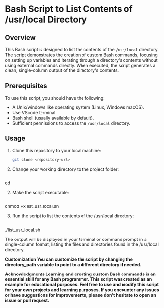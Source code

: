# Bash Script to List Contents of /usr/local Directory

## Overview
This Bash script is designed to list the contents of the `/usr/local` directory. The script demonstrates the creation of custom Bash commands, focusing on setting up variables and iterating through a directory's contents without using external commands directly. When executed, the script generates a clean, single-column output of the directory's contents.

## Prerequisites
To use this script, you should have the following:

- A Unix/windows like operating system (Linux, Windows macOS).
- Use VScode terminal
- Bash shell (usually available by default).
- Sufficient permissions to access the `/usr/local` directory.

## Usage
1. Clone this repository to your local machine:

   ```bash
   git clone <repository-url>

1. Change your working directory to the project folder:
   
      ```bash
cd <project-folder>


2. Make the script executable:
   ```bash
chmod +x list_usr_local.sh


3. Run the script to list the contents of the /usr/local directory:

   ```bash
./list_usr_local.sh

The output will be displayed in your terminal or command prompt in a single-column format, listing the files and directories found in the /usr/local directory.

<b>Customization<b>
You can customize the script by changing the directory_path variable to point to a different directory if needed.

<b>Acknowledgments<b>
Learning and creating custom Bash commands is an essential skill for any Bash programmer.
This script was created as an example for educational purposes.
Feel free to use and modify this script for your own projects and learning purposes. If you encounter any issues or have suggestions for improvements, please don't hesitate to open an issue or pull request.

